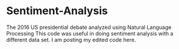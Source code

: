 # Sentiment-Analysis
The 2016 US presidential debate analyzed using Natural Language Processing
This code was useful in doing sentiment analysis with a different data set. I am posting my edited code here.
